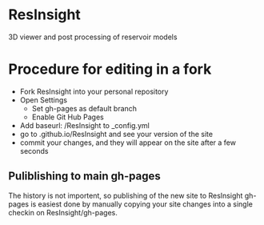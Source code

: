 ResInsight
==========

3D viewer and post processing of reservoir models

# Procedure for editing in a fork
- Fork ResInsight into your personal repository
- Open Settings
    - Set gh-pages as default branch
    - Enable Git Hub Pages
- Add baseurl: /ResInsight to _config.yml
- go to <your githubname>.github.io/ResInsight and see your version of the site
- commit your changes, and they will appear on the site after a few seconds

## Puliblishing to main gh-pages
The history is not importent, so publishing of the new site to ResInsight gh-pages is easiest done by manually copying your site changes into a single checkin on ResInsight/gh-pages. 

